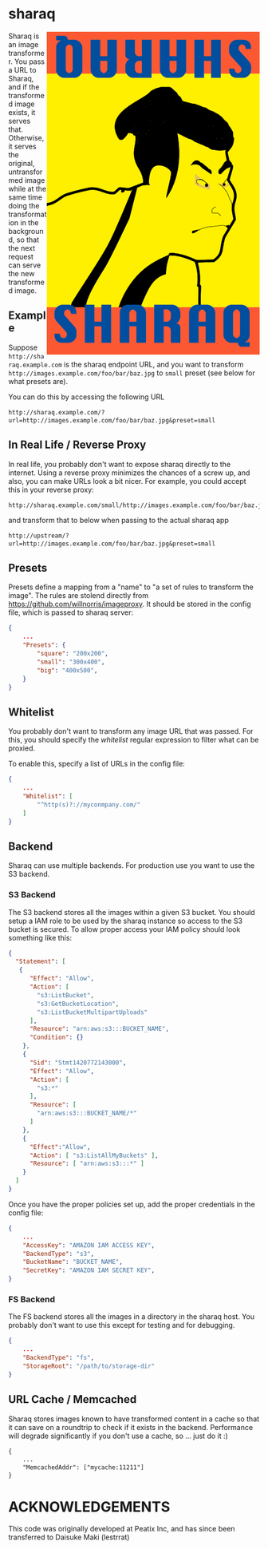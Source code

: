 # sharaq

<img align="right" src="./etc/sharaq.png">

Sharaq is an image transformer. You pass a URL to Sharaq, and if the transformed 
image exists, it serves that. Otherwise, it serves the original, untransformed image
while at the same time doing the transformation in the background, so that the
next request can serve the new transformed image.

## Example

Suppose `http://sharaq.example.com` is the sharaq endpoint URL, and you want to transform
`http://images.example.com/foo/bar/baz.jpg` to `small` preset (see below for what presets
are).

You can do this by accessing the following URL

    http://sharaq.example.com/?url=http://images.example.com/foo/bar/baz.jpg&preset=small

## In Real Life / Reverse Proxy

In real life, you probably don't want to expose sharaq directly to the internet.
Using a reverse proxy minimizes the chances of a screw up, and also, you can make
URLs look a bit nicer. For example, you could accept this in your reverse proxy:

    http://sharaq.example.com/small/http://images.example.com/foo/bar/baz.jpg

and transform that to below when passing to the actual sharaq app

    http://upstream/?url=http://images.example.com/foo/bar/baz.jpg&preset=small

## Presets

Presets define a mapping from a "name" to "a set of rules to transform the image".
The rules are stolend directly from https://github.com/willnorris/imageproxy. It should
be stored in the config file, which is passed to sharaq server:

```json
{
    ...
    "Presets": {
        "square": "200x200",
        "small": "300x400",
        "big": "400x500",
    }
}
```

## Whitelist

You probably don't want to transform any image URL that was passed. For this, you should
specify the *whitelist* regular expression to filter what can be proxied.

To enable this, specify a list of URLs in the config file:

```json
{
    ...
    "Whitelist": [
        "^http(s)?://myconmpany.com/"
    ]
}
```

## Backend

Sharaq can use multiple backends. For production use you want to use the S3 backend.

### S3 Backend

The S3 backend stores all the images within a given S3 bucket. You should setup a IAM 
role to be used by the sharaq instance so access to the S3 bucket is secured. To allow 
proper access your IAM policy should look something like this:


```json
{
  "Statement": [
   {
      "Effect": "Allow",
      "Action": [
        "s3:ListBucket",
        "s3:GetBucketLocation",
        "s3:ListBucketMultipartUploads"
      ],
      "Resource": "arn:aws:s3:::BUCKET_NAME",
      "Condition": {}
    },
    {
      "Sid": "Stmt1420772143000",
      "Effect": "Allow",
      "Action": [
        "s3:*"
      ],
      "Resource": [
        "arn:aws:s3:::BUCKET_NAME/*"
      ]
    },
    {
      "Effect":"Allow",
      "Action": [ "s3:ListAllMyBuckets" ],
      "Resource": [ "arn:aws:s3:::*" ]
    }
  ]
}
```

Once you have the proper policies set up, add the proper credentials in the config file:

```json
{
    ...
    "AccessKey": "AMAZON IAM ACCESS KEY",
    "BackendType": "s3",
    "BucketName": "BUCKET_NAME",
    "SecretKey": "AMAZON IAM SECRET KEY",
}
```

### FS Backend

The FS backend stores all the images in a directory in the sharaq host. You probably
don't want to use this except for testing and for debugging.

```json
{
    ...
    "BackendType": "fs",
    "StorageRoot": "/path/to/storage-dir"
}
```

## URL Cache / Memcached

Sharaq stores images known to have transformed content in a cache so that it can
save on a roundtrip to check if it exists in the backend. Performance will degrade
significantly if you don't use a cache, so ... just do it :)

```
{
    ...
    "MemcachedAddr": ["mycache:11211"]
}
```

# ACKNOWLEDGEMENTS

This code was originally developed at Peatix Inc, and has since been transferred to Daisuke Maki (lestrrat)

